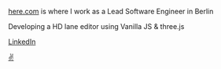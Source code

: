 [here.com](https://www.here.com/) is where I work as a Lead Software Engineer in Berlin

Developing a HD lane editor using Vanilla JS & three.js

[LinkedIn](https://www.linkedin.com/in/jonathanstichbury/)

[✌️](https://www.bible.com/bible/116/JHN.14.27.NLT)

<!--
**nzjony/nzjony** is a ✨ _special_ ✨ repository because its `README.md` (this file) appears on your GitHub profile.

Here are some ideas to get you started:

- 🔭 I’m currently working on ...
- 🌱 I’m currently learning ...
- 👯 I’m looking to collaborate on ...
- 🤔 I’m looking for help with ...
- 💬 Ask me about ...
- 📫 How to reach me: ...
- 😄 Pronouns: ...
- ⚡ Fun fact: ...
-->
